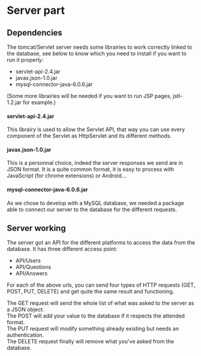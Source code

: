 # Server part

## Dependencies

The tomcat/Servlet server needs some librairies to work correctly linked to the database, see below to know which you need to install if you want to run it properly:

- servlet-api-2.4.jar
- javax.json-1.0.jar
- mysql-connector-java-6.0.6.jar

(Some more librairies will be needed if you want to run JSP pages, jstl-1.2.jar for example.)

#### servlet-api-2.4.jar

This librairy is used to allow the Servlet API, that way you can use every component of the Servlet as HttpServlet and its different methods.

#### javax.json-1.0.jar

This is a personnal choice, indeed the server responses we send are in JSON format. It is a quite common format, it is easy to process with JavaScript (for chrome extensions) or Android...

#### mysql-connector-java-6.0.6.jar

As we chose to develop with a MySQL database, we needed a package able to connect our server to the database for the different requests.

## Server working

The server got an API for the different platforms to access the data from the database. It has three different access point:
* API/Users
* API/Questions
* API/Answers

For each of the above urls, you can send four types of HTTP requests (GET, POST, PUT, DELETE) and get quite the same result and functioning.

The GET request will send the whole list of what was asked to the server as a JSON object.  
The POST will add your value to the database if it respects the attended format.  
The PUT request will modify something already existing but needs an authentication.  
The DELETE request finally will remove what you've asked from the database.
